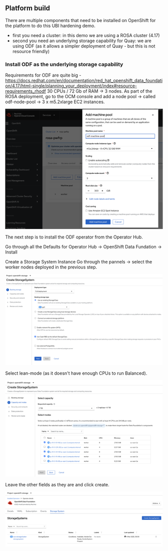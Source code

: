 ## Platform build

There are multiple components that need to be installed on OpenShift for the platform to do this UBI hardening demo.

 - first you need a cluster: in this demo we are using a ROSA cluster (4.17)
 - second you need an underlying storage capability for Quay: we are using ODF (as it allows a simpler deployment of Quay - but this is not resource friendly)

### Install ODF as the underlying storage capability

Requirements for ODF are quite big - https://docs.redhat.com/en/documentation/red_hat_openshift_data_foundation/4.17/html-single/planning_your_deployment/index#resource-requirements_rhodf
30 CPUs / 72 Gb of RAM -> 3 nodes.
As part of the ROSA deployment, go to the OCM console and add a node pool -> called odf-node-pool -> 3 x m5.2xlarge EC2 instances.

![Browswer](https://github.com/SimonDelord/UBI-Security/blob/main/platform-build/images/odf-node-pool.png)



The next step is to install the ODF operator from the Operator Hub.

Go through all the Defaults for Operator Hub -> OpenShift Data Fundation -> Install


Create a Storage System Instance
Go through the pannels -> select the worker nodes deployed in the previous step.


![Browswer](https://github.com/SimonDelord/UBI-Security/blob/main/platform-build/images/odf-add-workers-1.png)

Select lean-mode (as it doesn't have enough CPUs to run Balanced).

![Browswer](https://github.com/SimonDelord/UBI-Security/blob/main/platform-build/images/odf-add-workers-2.png)

Leave the other fields as they are and click create.

![Browser](https://github.com/SimonDelord/UBI-Security/blob/main/platform-build/images/storage-system.png)



